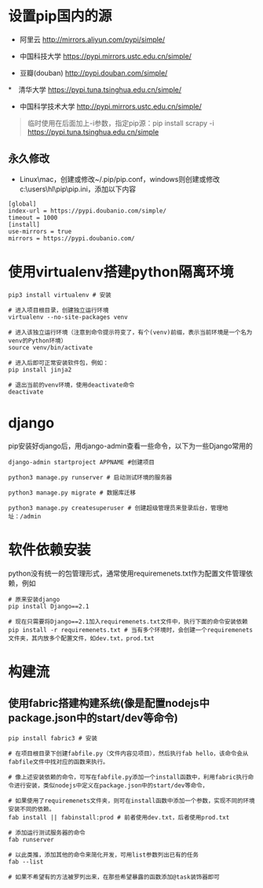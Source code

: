 # 设置pip国内的源

* 阿里云 http://mirrors.aliyun.com/pypi/simple/

* 中国科技大学 https://pypi.mirrors.ustc.edu.cn/simple/

* 豆瓣(douban) http://pypi.douban.com/simple/

* 清华大学 https://pypi.tuna.tsinghua.edu.cn/simple/
  
* 中国科学技术大学 http://pypi.mirrors.ustc.edu.cn/simple/

> 临时使用在后面加上-i参数，指定pip源：pip install scrapy -i https://pypi.tuna.tsinghua.edu.cn/simple

## 永久修改

* Linux\mac，创建或修改~/.pip/pip.conf，windows则创建或修改c:\users\hl\pip\pip.ini，添加以下内容

```
[global]
index-url = https://pypi.doubanio.com/simple/
timeout = 1000
[install]
use-mirrors = true
mirrors = https://pypi.doubanio.com/
```

# 使用virtualenv搭建python隔离环境
```
pip3 install virtualenv # 安装

# 进入项目根目录，创建独立运行环境
virtualenv --no-site-packages venv

# 进入该独立运行环境（注意到命令提示符变了，有个(venv)前缀，表示当前环境是一个名为venv的Python环境）
source venv/bin/activate

# 进入后即可正常安装软件包，例如：
pip install jinja2

# 退出当前的venv环境，使用deactivate命令
deactivate
```

# django

pip安装好django后，用django-admin查看一些命令，以下为一些Django常用的
```
django-admin startproject APPNAME #创建项目

python3 manage.py runserver # 启动测试环境的服务器

python3 manage.py migrate # 数据库迁移

python3 manage.py createsuperuser # 创建超级管理员来登录后台，管理地址：/admin
```

# 软件依赖安装

python没有统一的包管理形式，通常使用requiremenets.txt作为配置文件管理依赖，例如
```
# 原来安装django
pip install Django==2.1

# 现在只需要将Django==2.1加入requiremenets.txt文件中，执行下面的命令安装依赖
pip install -r requiremenets.txt # 当有多个环境时，会创建一个requiremenets文件夹，其内放多个配置文件，如dev.txt，prod.txt
```

# 构建流

## 使用fabric搭建构建系统(像是配置nodejs中package.json中的start/dev等命令)
```
pip install fabric3 # 安装

# 在项目根目录下创建fabfile.py（文件内容见项目），然后执行fab hello，该命令会从fabfile文件中找对应的函数来执行。

# 像上述安装依赖的命令，可写在fabfile.py添加一个install函数中，利用fabric执行命令进行安装，类似nodejs中定义在package.json中的start/dev等命令，

# 如果使用了requiremenets文件夹，则可在install函数中添加一个参数，实现不同的环境安装不同的依赖。
fab install || fabinstall:prod # 前者使用dev.txt，后者使用prod.txt

# 添加运行测试服务器的命令
fab runserver

# 以此类推，添加其他的命令来简化开发，可用list参数列出已有的任务
fab --list

# 如果不希望有的方法被罗列出来，在那些希望暴露的函数添加@task装饰器即可
```


